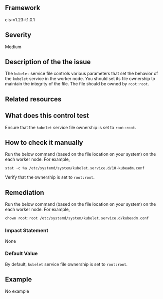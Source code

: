 ## Framework
cis-v1.23-t1.0.1
 
## Severity
Medium

## Description of the the issue
The `kubelet` service file controls various parameters that set the behavior of the `kubelet` service in the worker node. You should set its file ownership to maintain the integrity of the file. The file should be owned by `root:root`.
 
## Related resources

## What does this control test
Ensure that the `kubelet` service file ownership is set to `root:root`.
 
## How to check it manually
Run the below command (based on the file location on your system) on the each worker node. For example,

 
```
stat -c %a /etc/systemd/system/kubelet.service.d/10-kubeadm.conf

```
 Verify that the ownership is set to `root:root`.
## Remediation
Run the below command (based on the file location on your system) on the each worker node. For example,

 
```
chown root:root /etc/systemd/system/kubelet.service.d/kubeadm.conf

```
 
### Impact Statement
None
### Default Value
By default, `kubelet` service file ownership is set to `root:root`.
## Example
No example
